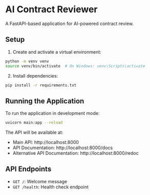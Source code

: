 # AI Contract Reviewer

A FastAPI-based application for AI-powered contract review.

## Setup

1. Create and activate a virtual environment:
```bash
python -m venv venv
source venv/bin/activate  # On Windows: venv\Scripts\activate
```

2. Install dependencies:
```bash
pip install -r requirements.txt
```

## Running the Application

To run the application in development mode:
```bash
uvicorn main:app --reload
```

The API will be available at:
- Main API: http://localhost:8000
- API Documentation: http://localhost:8000/docs
- Alternative API Documentation: http://localhost:8000/redoc

## API Endpoints

- `GET /`: Welcome message
- `GET /health`: Health check endpoint